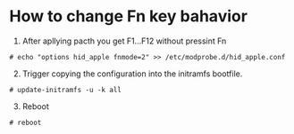 # How to change Fn key bahavior
1. After apllying pacth you get F1...F12 without pressint Fn
```
# echo "options hid_apple fnmode=2" >> /etc/modprobe.d/hid_apple.conf
```
2. Trigger copying the configuration into the initramfs bootfile.
```
# update-initramfs -u -k all
```
3. Reboot
```
# reboot
```
